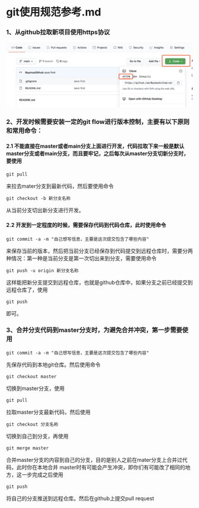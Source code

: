 # git使用规范参考.md

### 1、从github拉取新项目使用https协议
![1_get_code_first](images/1_get_code_first.jpg)

### 2、开发时候需要安装一定的git flow进行版本控制，主要有以下原则和常用命令：

#### 2.1 不能直接在master或者main分支上面进行开发，代码拉取下来一般是默认master分支或者main分支，而且要牢记，之后每次从master分支切新分支时，要使用
    git pull

来拉去mater分支到最新代码，然后要使用命令
    
    git checkout -b 新分支名称
    
从当前分支切出新分支进行开发。

#### 2.2 开发到一定程度的时候，需要保存代码到代码仓库，此时使用命令
    git commit -a -m "自己想写信息，主要是这次提交包含了哪些内容"
    
来保存当前的版本，然后把当前分支已经保存到代码提交到远程仓库时，需要分两种情况：第一种是当前分支是第一次切出来到分支，需要使用命令
    
    git push -u origin 新分支名称

这样能把新分支提交到远程仓库，也就是github仓库中，如果分支之前已经提交到远程仓库了，使用

    git push 

即可。

### 3、合并分支代码到master分支时，为避免合并冲突，第一步需要使用

    git commit -a -m "自己想写信息，主要是这次提交包含了哪些内容"
先保存代码到本地git仓库。然后使用命令
    
    git checkout master
    
切换到master分支，使用

    git pull
拉取master分支最新代码，然后使用

    git checkout 分支名称

切换到自己到分支，再使用

    git merge master

合并master分支的内容到自己的分支，目的是别人之前在mater分支上合并过代码，此时你在本地合并
master时有可能会产生冲突，即你们有可能改了相同的地方，这一步完成之后使用

    git push
将自己的分支推送到远程仓库。然后在github上提交pull request


    

